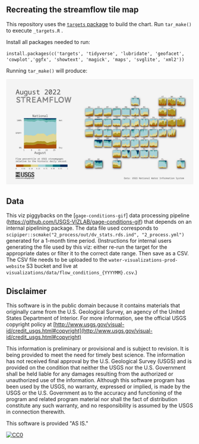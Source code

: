 ## Recreating the streamflow tile map
  
This repository uses the [`targets` package](https://docs.ropensci.org/targets/) to build the chart. Run `tar_make()` to execute `_targets.R` .  

Install all packages needed to run: 
```
install.packages(c('targets', 'tidyverse', 'lubridate', 'geofacet', 'cowplot','ggfx', 'showtext', 'magick', 'maps', 'svglite', 'xml2'))
```

Running `tar_make()` will produce: 

![flow_cartogram](flow_cartogram.png)


## Data  
This viz piggybacks on the [`gage-conditions-gif`] data processing pipeline (https://github.com/USGS-VIZLAB/gage-conditions-gif) that depends on an internal pipelining package. The data file used corresponds to `scipiper::scmake("2_process/out/dv_stats.rds.ind", "2_process.yml")` generated for a 1-month time period. (Instructions for internal users generating the file used by this viz: either re-run the target for the appropriate dates or filter it to the correct date range. Then save as a CSV. The CSV file needs to be uploaded to the `water-visualizations-prod-website` S3 bucket and live at `visualizations/data/flow_conditions_{YYYYMM}.csv`.)

## Disclaimer

This software is in the public domain because it contains materials that originally came from the U.S. Geological Survey, an agency of the United States Department of Interior. For more information, see the official USGS copyright policy at [http://www.usgs.gov/visual-id/credit_usgs.html#copyright](http://www.usgs.gov/visual-id/credit_usgs.html#copyright)

This information is preliminary or provisional and is subject to revision. It is being provided to meet the need for timely best science. The information has not received final approval by the U.S. Geological Survey (USGS) and is provided on the condition that neither the USGS nor the U.S. Government shall be held liable for any damages resulting from the authorized or unauthorized use of the information. Although this software program has been used by the USGS, no warranty, expressed or implied, is made by the USGS or the U.S. Government as to the accuracy and functioning of the program and related program material nor shall the fact of distribution constitute any such warranty, and no responsibility is assumed by the USGS in connection therewith.

This software is provided "AS IS."


[
  ![CC0](http://i.creativecommons.org/p/zero/1.0/88x31.png)
](http://creativecommons.org/publicdomain/zero/1.0/)
